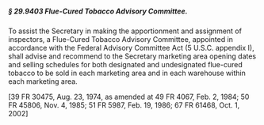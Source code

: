 ##### § 29.9403 Flue-Cured Tobacco Advisory Committee. #####

To assist the Secretary in making the apportionment and assignment of inspectors, a Flue-Cured Tobacco Advisory Committee, appointed in accordance with the Federal Advisory Committee Act (5 U.S.C. appendix I), shall advise and recommend to the Secretary marketing area opening dates and selling schedules for both designated and undesignated flue-cured tobacco to be sold in each marketing area and in each warehouse within each marketing area.

[39 FR 30475, Aug. 23, 1974, as amended at 49 FR 4067, Feb. 2, 1984; 50 FR 45806, Nov. 4, 1985; 51 FR 5987, Feb. 19, 1986; 67 FR 61468, Oct. 1, 2002]